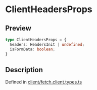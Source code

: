 
      
# ClientHeadersProps

<div class="api-docs__section" data-reactroot="">

## Preview

</div><div class="api-docs__preview type" data-reactroot="">

```ts
type ClientHeadersProps = {
  headers: HeadersInit | undefined; 
  isFormData: boolean; 
}
```

</div><div class="api-docs__section" data-reactroot="">

## Description

</div><div class="api-docs__description" data-reactroot=""><span class="api-docs__do-not-parse">



</span></div><div class="api-docs__definition" data-reactroot="">

Defined in [client/fetch.client.types.ts](https://github.com/BetterTyped/hyper-fetch/blob/089b54eb/packages/core/src/client/fetch.client.types.ts#L35)

</div>